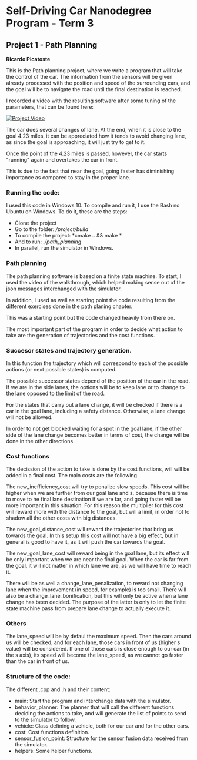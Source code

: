 # Self-Driving Car Nanodegree Program - Term 3
## Project 1 - Path Planning
**Ricardo Picatoste**

This is the Path planning project, where we write a program that will take the control of the car. 
The information from the sensors will be given already processed with the position and speed of the surrounding cars, and the goal will be to navigate the road until the final destination is reached.

I recorded a video with the resulting software after some tuning of the parameters, that can be found here:

[![Project Video](https://img.youtube.com/vi/-uRjtP7aQNs/0.jpg)](https://youtu.be/-uRjtP7aQNs)

The car does several changes of lane. 
At the end, when it is close to the goal 4.23 miles, it can be appreciated how it tends to avoid changing lane, as since the goal is approaching, it will just try to get to it.

Once the point of the 4.23 miles is passed, however, the car starts "running" again and overtakes the car in front.

This is due to the fact that near the goal, going faster has diminishing importance as compared to stay in the proper lane.


### Running the code:

I used this code in Windows 10. 
To compile and run it, I use the Bash no Ubuntu on Windows.
To do it, these are the steps:
* Clone the project 
* Go to the folder: */project/build*
* To compile the project: *cmake .. && make *
* And to run: *./path_planning*
* In parallel, run the simulator in Windows. 


### Path planning

The path planning software is based on a finite state machine. 
To start, I used the video of the walkthrough, which helped making sense out of the json messages interchanged with the simulator.

In addition, I used as well as starting point the code resulting from the different exercises done in the path planing chapter.

This was a starting point but the code changed heavily from there on. 

The most important part of the program in order to decide what action to take are the generation of trajectories and the cost functions.

### Succesor states and trajectory generation.

In this function the trajectory which will correspond to each of the possible actions (or next possible states) is computed.

The possible successor states depend of the position of the car in the road.
If we are in the side lanes, the options will be to keep lane or to change to the lane opposed to the limit of the road.

For the states that carry out a lane change, it will be checked if there is a car in the goal lane, including a safety distance. 
Otherwise, a lane change will not be allowed.

In order to not get blocked waiting for a spot in the goal lane, if the other side of the lane change becomes better in terms of cost, the change will be done in the other directions.


### Cost functions

The decission of the action to take is done by the cost functions, will will be added in a final cost. 
The main costs are the following.

The new_inefficiency_cost will try to penalize slow speeds. 
This cost will be higher when we are further from our goal lane and s, because there is time to move to he final lane destination if we are far, and going faster will be more important in this situation.
For this reason the multiplier for this cost will reward more with the distance to the goal, but will a limit, in order not to shadow all the other costs with big distances.

The new_goal_distance_cost will reward the trajectories that bring us towards the goal. 
In this setup this cost will not have a big effect, but in general is good to have it, as it will push the car towards the goal.

The new_goal_lane_cost will reward being in the goal lane, but its effect will be only important when we are near the final goal. 
When the car is far from the goal, it will not matter in which lane we are, as we will have time to reach it.

There will be as well a change_lane_penalization, to reward not changing lane when the improvement (in speed, for example) is too small.
There will also be a change_lane_bonification, but this will only be active when a lane change has been decided. 
The purpose of the latter is only to let the finite state machine pass from prepare lane change to actually execute it.


### Others

The lane_speed will be by defaul the maximum speed. 
Then the cars around us will be checked, and for each lane, those cars in front of us (higher s value) will be considered.
If one of those cars is close enough to our car (in the s axis), its speed will become the lane_speed, as we cannot go faster than the car in front of us.

### Structure of the code:

The different .cpp and .h and their content:
* main: Start the program and interchange data with the simulator.
* behavior_planner: The planner that will call the different functions deciding the actions to take, and will generate the list of points to send to the simulator to follow.
* vehicle: Class defining a vehicle, both for our car and for the other cars.
* cost: Cost functions definition.
* sensor_fusion_point: Structure for the sensor fusion data received from the simulator.
* helpers: Some helper functions.





